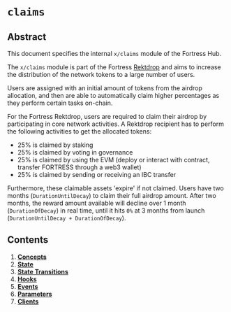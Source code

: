 <!--
order: 0
title: "Claims Overview"
parent:
  title: "claims"
-->

# `claims`

## Abstract

This document specifies the internal `x/claims` module of the Fortress Hub.

The `x/claims` module is part of the Fortress [Rektdrop](https://fortress.blog/the-fortress-rektdrop-abbe931ba823) and aims to increase the distribution of the network tokens to a large number of users.

Users are assigned with an initial amount of tokens from the airdrop allocation, and then are able to automatically claim higher percentages as they perform certain tasks on-chain.

For the Fortress Rektdrop, users are required to claim their airdrop by participating in core network activities. A Rektdrop recipient has to perform the following activities to get the allocated tokens:

* 25% is claimed by staking
* 25% is claimed by voting in governance
* 25% is claimed by using the EVM (deploy or interact with contract, transfer FORTRESS through a web3 wallet)
* 25% is claimed by sending or receiving an IBC transfer

Furthermore, these claimable assets 'expire' if not claimed. Users have two months (`DurationUntilDecay`) to claim their full airdrop amount. After two months, the reward amount available will decline over 1 month (`DurationOfDecay`) in real time, until it hits `0%` at 3 months from launch (`DurationUntilDecay + DurationOfDecay`).

## Contents

1. **[Concepts](01_concepts.md)**
2. **[State](02_state.md)**
3. **[State Transitions](03_state_transitions.md)**
4. **[Hooks](04_hooks.md)**
5. **[Events](05_events.md)**
6. **[Parameters](06_parameters.md)**
7. **[Clients](07_clients.md)**
